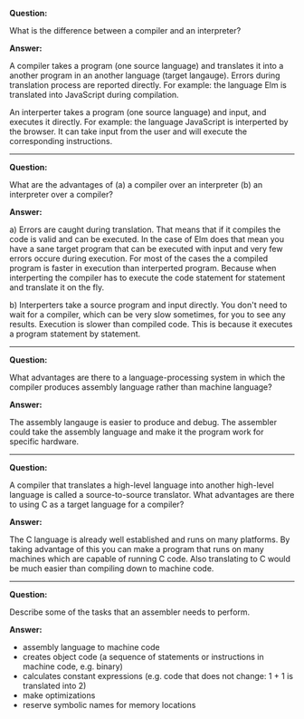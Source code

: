 **Question:**

What is the difference between a compiler and an interpreter?

**Answer:**

A compiler takes a program (one source language) and translates it into a another
program in an another language (target langauge). Errors during translation process
are reported directly. For example: the language Elm is translated into JavaScript
during compilation.

An interperter takes a program (one source language) and input, and executes it
directly. For example: the language JavaScript is interperted by the browser.
It can take input from the user and will execute the corresponding instructions.

---

**Question:**

What are the advantages of (a) a compiler over an interpreter (b) an interpreter
over a compiler?

**Answer:**

a) Errors are caught during translation. That means that if it compiles the code
is valid and can be executed. In the case of Elm does that mean you have a sane
target program that can be executed with input and very few errors occure during
execution. For most of the cases the a compiled program is faster in execution
than interperted program. Because when interperting the compiler has to execute
the code statement for statement and translate it on the fly.


b) Interperters take a source program and input directly. You don't need to wait
for a compiler, which can be very slow sometimes, for you to see any results.
Execution is slower than compiled code. This is because it executes a program
statement by statement.

---

**Question:**

What advantages are there to a language-processing system in which the compiler
produces assembly language rather than machine language?

**Answer:**

The assembly langauge is easier to produce and debug. The assembler could take
the assembly language and make it the program work for specific hardware.

---

**Question:**

A compiler that translates a high-level language into another high-level language
is called a source-to-source translator. What advantages are there to using C as
a target language for a compiler?

**Answer:**

The C language is already well established and runs on many platforms. By taking
advantage of this you can make a program that runs on many machines which are
capable of running C code. Also translating to C would be much easier than
compiling down to machine code.

---

**Question:**

Describe some of the tasks that an assembler needs to perform.

**Answer:**

- assembly language to machine code
- creates object code (a sequence of statements or instructions in machine code, e.g. binary)
- calculates constant expressions (e.g. code that does not change: 1 + 1 is translated into 2)
- make optimizations
- reserve symbolic names for memory locations
